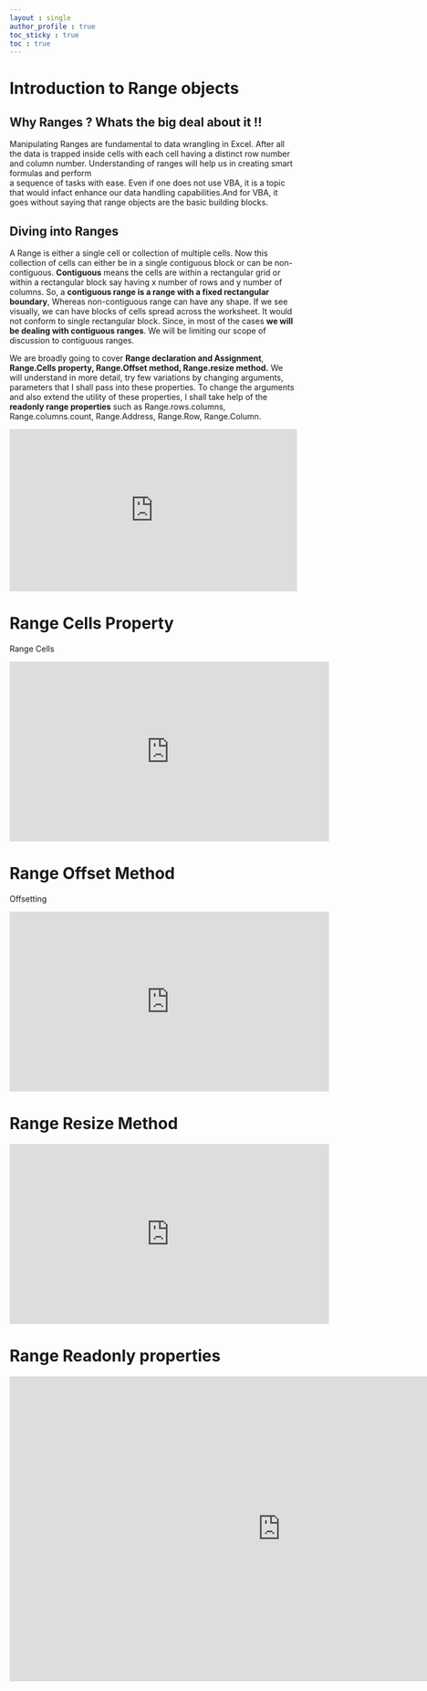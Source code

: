 ```yaml
---
layout : single
author_profile : true
toc_sticky : true
toc : true
---
```


# Introduction to Range objects   

## Why Ranges ? Whats the big deal about it !!
Manipulating Ranges are fundamental to data wrangling in Excel. After all the data is trapped inside cells with each cell having a distinct row number and column number. Understanding of ranges will help us in creating smart formulas and perform   
a sequence of tasks with ease. Even if one does not use VBA, it is a topic that would infact enhance our data handling capabilities.And for VBA, it goes without saying that range objects are the basic building blocks.  

## Diving into Ranges  

A Range is either a single cell or collection of multiple cells. Now this collection of cells can either be in a single contiguous block or can be non-contiguous. **Contiguous** means the cells are within a rectangular grid or within a rectangular block say having x number of rows and y number of columns. So, a **contiguous range is a range with a fixed rectangular boundary**, Whereas non-contiguous range can have any shape. If we see visually, we can have blocks of cells spread across the worksheet. It would not conform to single rectangular block. Since, in most of the cases **we will be dealing with contiguous ranges**. We will be limiting our scope of discussion to contiguous ranges.  

We are broadly going to cover **Range declaration and Assignment**, **Range.Cells property, Range.Offset method, Range.resize method.** We will understand in more detail, try few variations by changing arguments, parameters that I shall pass into these properties. To change the arguments and also extend the utility of these properties, I shall take help of the **readonly range properties** such as Range.rows.columns, Range.columns.count, Range.Address, Range.Row, Range.Column.


<iframe width="504" height="284" src="https://www.youtube.com/embed/9xZAFKvwh0o" title="YouTube video player" frameborder="0" allow="accelerometer; autoplay; clipboard-write; encrypted-media; gyroscope; picture-in-picture" allowfullscreen></iframe>  



# Range Cells Property  

Range Cells   


<iframe width="560" height="315" src="https://www.youtube.com/embed/cFdIPkdWVhk" title="YouTube video player" frameborder="0" allow="accelerometer; autoplay; clipboard-write; encrypted-media; gyroscope; picture-in-picture" allowfullscreen></iframe>  


# Range Offset Method  

Offsetting   

<iframe width="560" height="315" src="https://www.youtube.com/embed/kANKKoN0zj4" title="YouTube video player" frameborder="0" allow="accelerometer; autoplay; clipboard-write; encrypted-media; gyroscope; picture-in-picture" allowfullscreen></iframe>   



# Range Resize Method  

<iframe width="560" height="315" src="https://www.youtube.com/embed/QrpS4C-Gmds" title="YouTube video player" frameborder="0" allow="accelerometer; autoplay; clipboard-write; encrypted-media; gyroscope; picture-in-picture" allowfullscreen></iframe>

# Range Readonly properties  

<iframe width="950" height="534" src="https://www.youtube.com/embed/bXx5rEnX0HU?list=PLeE_zyX_pEtnqxy3pZp6kiUwC8OKpGgS0" title="YouTube video player" frameborder="0" allow="accelerometer; autoplay; clipboard-write; encrypted-media; gyroscope; picture-in-picture" allowfullscreen></iframe>
